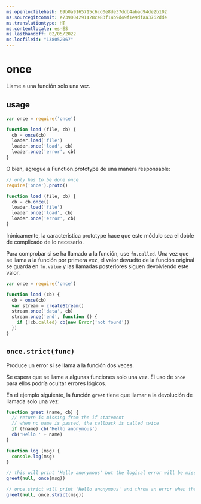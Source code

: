 ```yaml
---
ms.openlocfilehash: 69b0a9165715c6cd0e8de37ddb4abad94de2b102
ms.sourcegitcommit: e739004291428ce83f14b9d49f1e9dfaa3762dde
ms.translationtype: HT
ms.contentlocale: es-ES
ms.lasthandoff: 02/05/2022
ms.locfileid: "138052067"
---
```

# <a name="once"></a>once

Llame a una función solo una vez.

## <a name="usage"></a>usage

```javascript
var once = require('once')

function load (file, cb) {
  cb = once(cb)
  loader.load('file')
  loader.once('load', cb)
  loader.once('error', cb)
}
```

O bien, agregue a Function.prototype de una manera responsable:

```javascript
// only has to be done once
require('once').proto()

function load (file, cb) {
  cb = cb.once()
  loader.load('file')
  loader.once('load', cb)
  loader.once('error', cb)
}
```

Irónicamente, la característica prototype hace que este módulo sea el doble de complicado de lo necesario.

Para comprobar si se ha llamado a la función, use `fn.called`. Una vez que se llama a la función por primera vez, el valor devuelto de la función original se guarda en `fn.value` y las llamadas posteriores siguen devolviendo este valor.

```javascript
var once = require('once')

function load (cb) {
  cb = once(cb)
  var stream = createStream()
  stream.once('data', cb)
  stream.once('end', function () {
    if (!cb.called) cb(new Error('not found'))
  })
}
```

## `once.strict(func)`

Produce un error si se llama a la función dos veces.

Se espera que se llame a algunas funciones solo una vez. El uso de `once` para ellos podría ocultar errores lógicos.

En el ejemplo siguiente, la función `greet` tiene que llamar a la devolución de llamada solo una vez:

```javascript
function greet (name, cb) {
  // return is missing from the if statement
  // when no name is passed, the callback is called twice
  if (!name) cb('Hello anonymous')
  cb('Hello ' + name)
}

function log (msg) {
  console.log(msg)
}

// this will print 'Hello anonymous' but the logical error will be missed
greet(null, once(msg))

// once.strict will print 'Hello anonymous' and throw an error when the callback will be called the second time
greet(null, once.strict(msg))
```
